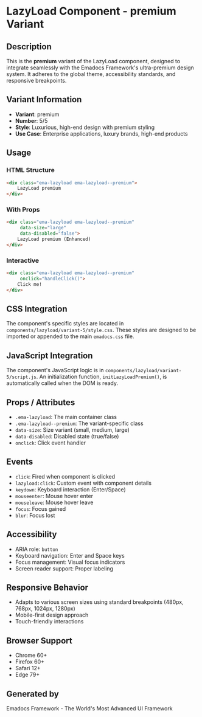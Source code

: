# LazyLoad Component - premium Variant

## Description
This is the **premium** variant of the LazyLoad component, designed to integrate seamlessly with the Emadocs Framework's ultra-premium design system. It adheres to the global theme, accessibility standards, and responsive breakpoints.

## Variant Information
- **Variant**: premium
- **Number**: 5/5
- **Style**: Luxurious, high-end design with premium styling
- **Use Case**: Enterprise applications, luxury brands, high-end products

## Usage

### HTML Structure
```html
<div class="ema-lazyload ema-lazyload--premium">
    LazyLoad premium
</div>
```

### With Props
```html
<div class="ema-lazyload ema-lazyload--premium" 
     data-size="large" 
     data-disabled="false">
    LazyLoad premium (Enhanced)
</div>
```

### Interactive
```html
<div class="ema-lazyload ema-lazyload--premium" 
     onclick="handleClick()">
    Click me!
</div>
```

## CSS Integration
The component's specific styles are located in `components/lazyload/variant-5/style.css`. These styles are designed to be imported or appended to the main `emadocs.css` file.

## JavaScript Integration
The component's JavaScript logic is in `components/lazyload/variant-5/script.js`. An initialization function, `initLazyLoadPremium()`, is automatically called when the DOM is ready.

## Props / Attributes
- `.ema-lazyload`: The main container class
- `.ema-lazyload--premium`: The variant-specific class
- `data-size`: Size variant (small, medium, large)
- `data-disabled`: Disabled state (true/false)
- `onclick`: Click event handler

## Events
- `click`: Fired when component is clicked
- `lazyload:click`: Custom event with component details
- `keydown`: Keyboard interaction (Enter/Space)
- `mouseenter`: Mouse hover enter
- `mouseleave`: Mouse hover leave
- `focus`: Focus gained
- `blur`: Focus lost

## Accessibility
- ARIA role: `button`
- Keyboard navigation: Enter and Space keys
- Focus management: Visual focus indicators
- Screen reader support: Proper labeling

## Responsive Behavior
- Adapts to various screen sizes using standard breakpoints (480px, 768px, 1024px, 1280px)
- Mobile-first design approach
- Touch-friendly interactions

## Browser Support
- Chrome 60+
- Firefox 60+
- Safari 12+
- Edge 79+

## Generated by
Emadocs Framework - The World's Most Advanced UI Framework
